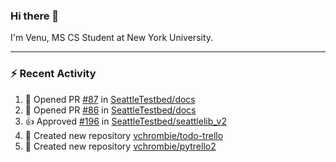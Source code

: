 ### Hi there 👋

I'm Venu, MS CS Student at New York University.

---

### :zap: Recent Activity

<!--RECENT_ACTIVITY:start-->
1. 💪 Opened PR [#87](https://github.com/SeattleTestbed/docs/pull/87) in [SeattleTestbed/docs](https://github.com/SeattleTestbed/docs)
2. 💪 Opened PR [#86](https://github.com/SeattleTestbed/docs/pull/86) in [SeattleTestbed/docs](https://github.com/SeattleTestbed/docs)
3. 👍 Approved [#196](https://github.com/SeattleTestbed/seattlelib_v2/pull/196#pullrequestreview-1735667948) in [SeattleTestbed/seattlelib_v2](https://github.com/SeattleTestbed/seattlelib_v2)
4. 📔 Created new repository [vchrombie/todo-trello](https://github.com/vchrombie/todo-trello)
5. 📔 Created new repository [vchrombie/pytrello2](https://github.com/vchrombie/pytrello2)
<!--RECENT_ACTIVITY:end-->

<!--
**vchrombie/vchrombie** is a ✨ _special_ ✨ repository because its `README.md` (this file) appears on your GitHub profile.

Here are some ideas to get you started:

- 🔭 I’m currently working on ...
- 🌱 I’m currently learning ...
- 👯 I’m looking to collaborate on ...
- 🤔 I’m looking for help with ...
- 💬 Ask me about ...
- 📫 How to reach me: ...
- 😄 Pronouns: ...
- ⚡ Fun fact: ...
-->
